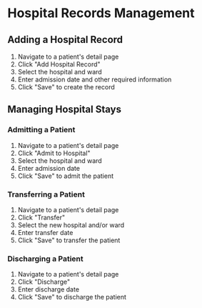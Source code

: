 # Hospital Records Management

## Adding a Hospital Record

1. Navigate to a patient's detail page
2. Click "Add Hospital Record"
3. Select the hospital and ward
4. Enter admission date and other required information
5. Click "Save" to create the record

## Managing Hospital Stays

### Admitting a Patient

1. Navigate to a patient's detail page
2. Click "Admit to Hospital"
3. Select the hospital and ward
4. Enter admission date
5. Click "Save" to admit the patient

### Transferring a Patient

1. Navigate to a patient's detail page
2. Click "Transfer"
3. Select the new hospital and/or ward
4. Enter transfer date
5. Click "Save" to transfer the patient

### Discharging a Patient

1. Navigate to a patient's detail page
2. Click "Discharge"
3. Enter discharge date
4. Click "Save" to discharge the patient